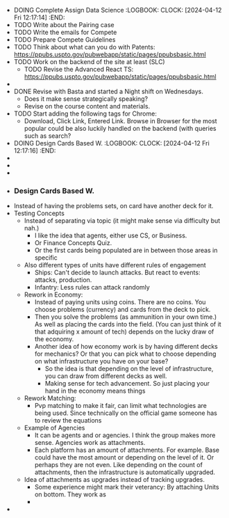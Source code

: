 - DOING Complete Assign Data Science
  :LOGBOOK:
  CLOCK: [2024-04-12 Fri 12:17:14]
  :END:
- TODO Write about the Pairing case
- TODO Write the emails for Compete
- TODO Prepare Compete Guidelines
- TODO Think about what can you do with Patents: https://ppubs.uspto.gov/pubwebapp/static/pages/ppubsbasic.html
- TODO Work on the backend of the site at least (SLC)
	- TODO Revise the Advanced React TS: https://ppubs.uspto.gov/pubwebapp/static/pages/ppubsbasic.html
-
- DONE Revise with Basta and started a Night shift on Wednesdays.
	- Does it make sense strategically speaking?
	- Revise on the course content and materials.
- TODO Start adding the following tags for Chrome:
	- Download, Click Link, Entered Link. Browse in Browser for the most popular could be also luckily handled on the backend (with queries such as search?
- DOING Design Cards Based W.
  :LOGBOOK:
  CLOCK: [2024-04-12 Fri 12:17:16]
  :END:
-
-
-
- ### Design Cards Based W.
- Instead of having the problems sets, on card have another deck for it.
- Testing Concepts
	- Instead of separating via topic (it might make sense via difficulty but nah.)
		- I like the idea that agents, either use CS, or Business.
		- Or Finance Concepts Quiz.
		- Or the first cards being populated are in between those areas in specific
	- Also different types of units have different rules of engagement
		- Ships: Can't decide to launch attacks. But react to events: attacks, production.
		- Infantry: Less rules can attack randomly
	- Rework in Economy:
		- Instead of paying units using coins. There are no coins. You choose problems (currency) and cards from the deck to pick.
		- Then you solve the problems (as ammunition in your own time.) As well as placing the cards into the field. (You can just think of it that adquiring x amount of tech) depends on the lucky draw of the economy.
		- Another idea of how economy work is by having different decks for mechanics? Or that you can pick what to choose depending on what infrastructure you have on your base?
			- So the idea is that depending on the level of infrastructure, you can draw from different decks as well.
			- Making sense for tech advancement. So just placing your hand in the economy means things
	- Rework Matching:
		- Pvp matching to make it fair, can limit what technologies are being used. Since technically on the official game someone has to review the equations
	- Example of Agencies
		- It can be agents and or agencies. I think the group makes more sense. Agencies work as attachments.
		- Each platform has an amount of attachments. For example. Base could have the most amount or depending on the level of it. Or perhaps they are not even. Like depending on the count of attachments, then the infrastructure is automatically upgraded.
	- Idea of attachments as upgrades instead of tracking upgrades.
		- Some experience might mark their veterancy: By attaching Units on bottom. They work as
		-
-
